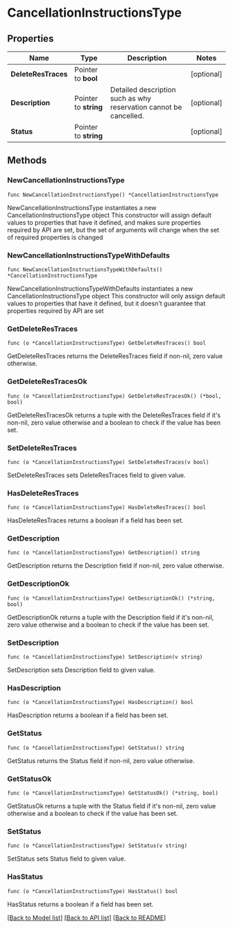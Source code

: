 # CancellationInstructionsType

## Properties

Name | Type | Description | Notes
------------ | ------------- | ------------- | -------------
**DeleteResTraces** | Pointer to **bool** |  | [optional] 
**Description** | Pointer to **string** | Detailed description such as why reservation cannot be cancelled. | [optional] 
**Status** | Pointer to **string** |  | [optional] 

## Methods

### NewCancellationInstructionsType

`func NewCancellationInstructionsType() *CancellationInstructionsType`

NewCancellationInstructionsType instantiates a new CancellationInstructionsType object
This constructor will assign default values to properties that have it defined,
and makes sure properties required by API are set, but the set of arguments
will change when the set of required properties is changed

### NewCancellationInstructionsTypeWithDefaults

`func NewCancellationInstructionsTypeWithDefaults() *CancellationInstructionsType`

NewCancellationInstructionsTypeWithDefaults instantiates a new CancellationInstructionsType object
This constructor will only assign default values to properties that have it defined,
but it doesn't guarantee that properties required by API are set

### GetDeleteResTraces

`func (o *CancellationInstructionsType) GetDeleteResTraces() bool`

GetDeleteResTraces returns the DeleteResTraces field if non-nil, zero value otherwise.

### GetDeleteResTracesOk

`func (o *CancellationInstructionsType) GetDeleteResTracesOk() (*bool, bool)`

GetDeleteResTracesOk returns a tuple with the DeleteResTraces field if it's non-nil, zero value otherwise
and a boolean to check if the value has been set.

### SetDeleteResTraces

`func (o *CancellationInstructionsType) SetDeleteResTraces(v bool)`

SetDeleteResTraces sets DeleteResTraces field to given value.

### HasDeleteResTraces

`func (o *CancellationInstructionsType) HasDeleteResTraces() bool`

HasDeleteResTraces returns a boolean if a field has been set.

### GetDescription

`func (o *CancellationInstructionsType) GetDescription() string`

GetDescription returns the Description field if non-nil, zero value otherwise.

### GetDescriptionOk

`func (o *CancellationInstructionsType) GetDescriptionOk() (*string, bool)`

GetDescriptionOk returns a tuple with the Description field if it's non-nil, zero value otherwise
and a boolean to check if the value has been set.

### SetDescription

`func (o *CancellationInstructionsType) SetDescription(v string)`

SetDescription sets Description field to given value.

### HasDescription

`func (o *CancellationInstructionsType) HasDescription() bool`

HasDescription returns a boolean if a field has been set.

### GetStatus

`func (o *CancellationInstructionsType) GetStatus() string`

GetStatus returns the Status field if non-nil, zero value otherwise.

### GetStatusOk

`func (o *CancellationInstructionsType) GetStatusOk() (*string, bool)`

GetStatusOk returns a tuple with the Status field if it's non-nil, zero value otherwise
and a boolean to check if the value has been set.

### SetStatus

`func (o *CancellationInstructionsType) SetStatus(v string)`

SetStatus sets Status field to given value.

### HasStatus

`func (o *CancellationInstructionsType) HasStatus() bool`

HasStatus returns a boolean if a field has been set.


[[Back to Model list]](../README.md#documentation-for-models) [[Back to API list]](../README.md#documentation-for-api-endpoints) [[Back to README]](../README.md)


